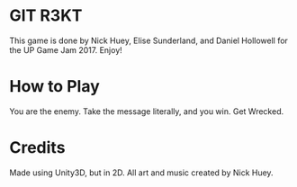 # GIT R3KT
This game is done by Nick Huey, Elise Sunderland, and Daniel Hollowell for the
UP Game Jam 2017. Enjoy!

# How to Play
You are the enemy. Take the message literally, and you win. Get Wrecked.

# Credits
Made using Unity3D, but in 2D. All art and music created by Nick Huey.
